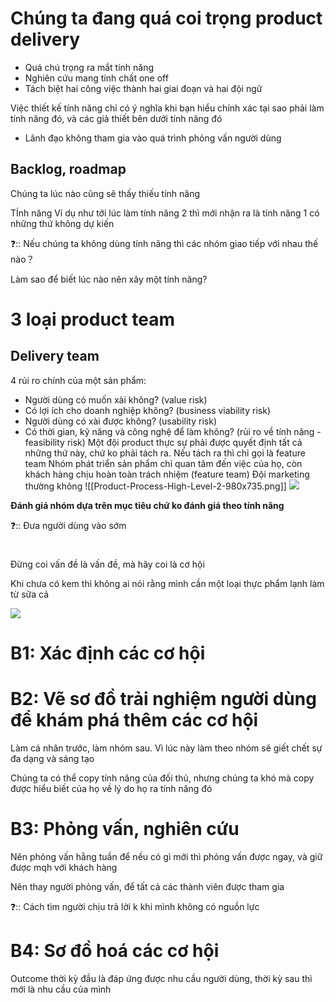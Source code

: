 # Chúng ta đang quá coi trọng product delivery
- Quá chú trọng ra mắt tính năng
- Nghiên cứu mang tính chất one off
- Tách biệt hai công việc thành hai giai đoạn và hai đội ngữ

Việc thiết kế tính năng chỉ có ý nghĩa khi bạn hiểu chính xác tại sao phải làm tính năng đó, và các giả thiết bên dưới tính năng đó

- Lãnh đạo không tham gia vào quá trình phỏng vấn người dùng

## Backlog, roadmap
Chúng ta lúc nào cũng sẽ thấy thiếu tính năng

TÍnh năng 
Ví dụ như tới lúc làm tính năng 2 thì mới nhận ra là tính năng 1 có những thứ không dự kiến

❓:: Nếu chúng ta không dùng tính năng thì các nhóm giao tiếp với nhau thế nào？

Làm sao để biết lúc nào nên xây một tính năng?

# 3 loại product team
## Delivery team

4 rủi ro chính của một sản phẩm:
- Người dùng có muốn xài không? (value risk) 
- Có lợi ích cho doanh nghiệp không? (business viability risk) 
- Người dùng có xài được không? (usability risk) 
- Có thời gian, kỹ năng và công nghệ để làm không? (rủi ro về tính năng - feasibility risk) 
Một đội product thực sự phải được quyết định tất cả những thứ này, chứ ko phải tách ra. Nếu tách ra thì chỉ gọi là feature team
Nhóm phát triển sản phẩm chỉ quan tâm đến việc của họ, còn khách hàng chịu hoàn toàn trách nhiệm (feature team) 
Đội marketing thường không 
![[Product-Process-High-Level-2-980x735.png]]
![](https://i.imgur.com/clqmSVs.png)

**Đánh giá nhóm dựa trên mục tiêu chứ ko đánh giá theo tính năng**

❓:: Đưa người dùng vào sớm 

# 
Đừng coi vấn đề là vấn đề, mà hãy coi là cơ hội

Khi chưa có kem thì không ai nói rằng mình cần một loại thực phẩm lạnh làm từ sữa cả

![](https://www.producttalk.org/wp-content/uploads/2021/08/Continuous-Discovery-Overview-Blog-Newsletter.png) 

# B1: Xác định các cơ hội
# B2: Vẽ sơ đồ trải nghiệm người dùng để khám phá thêm các cơ hội
Làm cá nhân trước, làm nhóm sau. Vì lúc này làm theo nhóm sẽ giết chết sự đa dạng và sáng tạo

Chúng ta có thể copy tính năng của đối thủ, nhưng chúng ta khó mà copy được hiểu biết của họ về lý do họ ra tính năng đó

# B3: Phỏng vấn, nghiên cứu
Nên phỏng vấn hằng tuần để nếu có gì mới thì phỏng vấn được ngay, và giữ được mqh với khách hàng

Nên thay người phỏng vấn, để tất cả các thành viên được tham gia

❓:: Cách tìm người chịu trả lời k khi mình không có nguồn lực 
# B4: Sơ đồ hoá các cơ hội

Outcome thời kỳ đầu là đáp ứng được nhu cầu người dùng, thời kỳ sau thì mới là nhu cầu của mình
